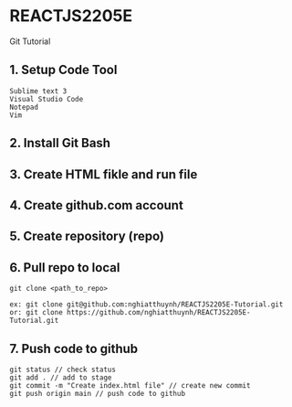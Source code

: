 # REACTJS2205E
Git Tutorial

## 1. Setup Code Tool
    Sublime text 3
    Visual Studio Code
    Notepad
    Vim

## 2. Install Git Bash

## 3. Create HTML fikle and run file

## 4. Create github.com account

## 5. Create repository (repo)

## 6. Pull repo to local
    git clone <path_to_repo>

    ex: git clone git@github.com:nghiatthuynh/REACTJS2205E-Tutorial.git
    or: git clone https://github.com/nghiatthuynh/REACTJS2205E-Tutorial.git

## 7. Push code to github
    git status // check status
    git add . // add to stage
    git commit -m "Create index.html file" // create new commit
    git push origin main // push code to github
